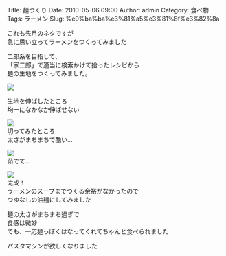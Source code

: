 Title: 麺づくり
Date: 2010-05-06 09:00
Author: admin
Category: 食べ物
Tags: ラーメン
Slug: %e9%ba%ba%e3%81%a5%e3%81%8f%e3%82%8a

これも先月のネタですが  
急に思い立ってラーメンをつくってみました

二郎系を目指して、  
「家二郎」で適当に検索かけて拾ったレシピから  
麺の生地をつくってみました。

[![](http://farm5.static.flickr.com/4053/4579496953_0e5178a406_m.jpg)](http://www.flickr.com/photos/46200029@N06/4579496953/)  
  
生地を伸ばしたところ  
均一になかなか伸ばせない

[![](http://farm5.static.flickr.com/4053/4579497185_f584c81ed2_m.jpg)](http://www.flickr.com/photos/46200029@N06/4579497185/)  
切ってみたところ  
太さがまちまちで酷い…

[![](http://farm5.static.flickr.com/4065/4579497419_08e3e8f91b_m.jpg)](http://www.flickr.com/photos/46200029@N06/4579497419/)  
茹でて…

[![](http://farm5.static.flickr.com/4025/4580131400_9e514271e4_m.jpg)](http://www.flickr.com/photos/46200029@N06/4580131400/)  
完成！  
ラーメンのスープまでつくる余裕がなかったので  
つゆなしの油麺にしてみました

麺の太さがまちまち過ぎで  
食感は微妙  
でも、一応麺っぽくはなってくれてちゃんと食べられました

パスタマシンが欲しくなりました

